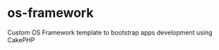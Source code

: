os-framework
============

Custom OS Framework template to bootstrap apps development using CakePHP
